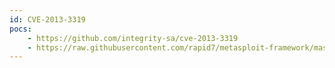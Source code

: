 ```yaml
---
id: CVE-2013-3319
pocs:
    - https://github.com/integrity-sa/cve-2013-3319
    - https://raw.githubusercontent.com/rapid7/metasploit-framework/master/modules/auxiliary/scanner/sap/sap_hostctrl_getcomputersystem.rb
---
```

